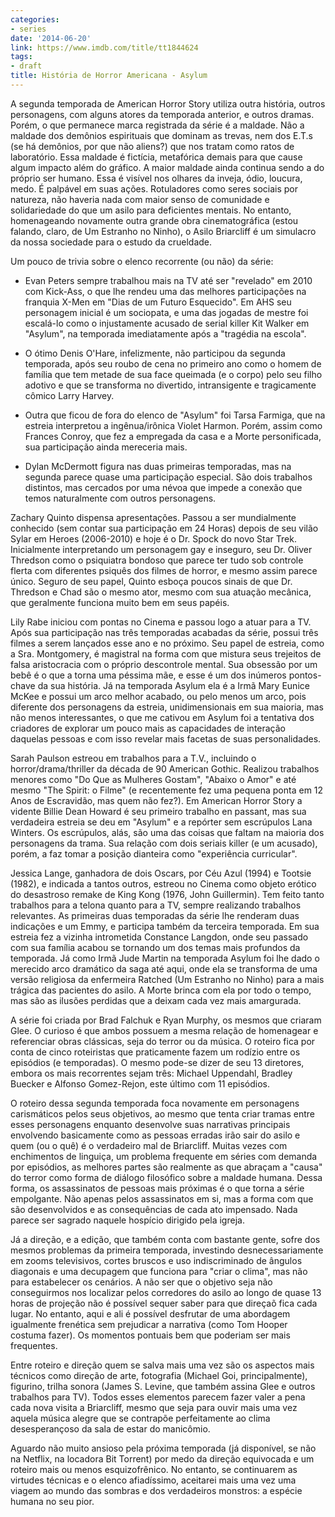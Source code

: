 ```yaml
---
categories:
- series
date: '2014-06-20'
link: https://www.imdb.com/title/tt1844624
tags:
- draft
title: História de Horror Americana - Asylum
---
```


A segunda temporada de American Horror Story utiliza outra história, outros personagens, com alguns atores da temporada anterior, e outros dramas. Porém, o que permanece marca registrada da série é a maldade. Não a maldade dos demônios espirituais que dominam as trevas, nem dos E.T.s (se há demônios, por que não aliens?) que nos tratam como ratos de laboratório. Essa maldade é fictícia, metafórica demais para que cause algum impacto além do gráfico. A maior maldade ainda continua sendo a do próprio ser humano. Essa é visível nos olhares da inveja, ódio, loucura, medo. É palpável em suas ações. Rotuladores como seres sociais por natureza, não haveria nada com maior senso de comunidade e solidariedade do que um asilo para deficientes mentais. No entanto, homenageando novamente outra grande obra cinematográfica (estou falando, claro, de Um Estranho no Ninho), o Asilo Briarcliff é um simulacro da nossa sociedade para o estudo da crueldade.

Um pouco de trivia sobre o elenco recorrente (ou não) da série:

 - Evan Peters sempre trabalhou mais na TV até ser "revelado" em 2010 com Kick-Ass, o que lhe rendeu uma das melhores participações na franquia X-Men em "Dias de um Futuro Esquecido". Em AHS seu personagem inicial é um sociopata, e uma das jogadas de mestre foi escalá-lo como o injustamente acusado de serial killer Kit Walker em "Asylum", na temporada imediatamente após a "tragédia na escola".

 - O ótimo Denis O'Hare, infelizmente, não participou da segunda temporada, após seu roubo de cena no primeiro ano como o homem de família que tem metade de sua face queimada (e o corpo) pelo seu filho adotivo e que se transforma no divertido, intransigente e tragicamente cômico Larry Harvey.

 - Outra que ficou de fora do elenco de "Asylum" foi Tarsa Farmiga, que na estreia interpretou a ingênua/irônica Violet Harmon. Porém, assim como Frances Conroy, que fez a empregada da casa e a Morte personificada, sua participação ainda mereceria mais.

 - Dylan McDermott figura nas duas primeiras temporadas, mas na segunda parece quase uma participação especial. São dois trabalhos distintos, mas cercados por uma névoa que impede a conexão que temos naturalmente com outros personagens.

Zachary Quinto dispensa apresentações. Passou a ser mundialmente conhecido (sem contar sua participação em 24 Horas) depois de seu vilão Sylar em Heroes (2006-2010) e hoje é o Dr. Spock do novo Star Trek. Inicialmente interpretando um personagem gay e inseguro, seu Dr. Oliver Thredson como o psiquiatra bondoso que parece ter tudo sob controle flerta com diferentes psiquês dos filmes de horror, e mesmo assim parece único. Seguro de seu papel, Quinto esboça poucos sinais de que Dr. Thredson e Chad são o mesmo ator, mesmo com sua atuação mecânica, que geralmente funciona muito bem em seus papéis.

Lily Rabe iniciou com pontas no Cinema e passou logo a atuar para a TV. Após sua participação nas três temporadas acabadas da série, possui três filmes a serem lançados esse ano e no próximo. Seu papel de estreia, como a Sra. Montgomery, é magistral na forma com que mistura seus trejeitos de falsa aristocracia com o próprio descontrole mental. Sua obsessão por um bebê é o que a torna uma péssima mãe, e esse é um dos inúmeros pontos-chave da sua história. Já na temporada Asylum ela é a Irmã Mary Eunice McKee e possui um arco melhor acabado, ou pelo menos um arco, pois diferente dos personagens da estreia, unidimensionais em sua maioria, mas não menos interessantes, o que me cativou em Asylum foi a tentativa dos criadores de explorar um pouco mais as capacidades de interação daquelas pessoas e com isso revelar mais facetas de suas personalidades.

Sarah Paulson estreou em trabalhos para a T.V., incluindo o horror/drama/thriller da década de 90 American Gothic. Realizou trabalhos menores como "Do Que as Mulheres Gostam", "Abaixo o Amor" e até mesmo "The Spirit: o Filme" (e recentemente fez uma pequena ponta em 12 Anos de Escravidão, mas quem não fez?). Em American Horror Story a vidente Billie Dean Howard é seu primeiro trabalho en passant, mas sua verdadeira estreia se deu em "Asylum" e a repórter sem escrúpulos Lana Winters. Os escrúpulos, alás, são uma das coisas que faltam na maioria dos personagens da trama. Sua relação com dois seriais killer (e um acusado), porém, a faz tomar a posição dianteira como "experiência curricular".

Jessica Lange, ganhadora de dois Oscars, por Céu Azul (1994) e Tootsie (1982), e indicada a tantos outros, estreou no Cinema como objeto erótico do desastroso remake de King Kong (1976, John Guillermin). Tem feito tanto trabalhos para a telona quanto para a TV, sempre realizando trabalhos relevantes. As primeiras duas temporadas da série lhe renderam duas indicações e um Emmy, e participa também da terceira temporada. Em sua estreia fez a vizinha intrometida Constance Langdon, onde seu passado com sua família acabou se tornando um dos temas mais profundos da temporada. Já como Irmã Jude Martin na temporada Asylum foi lhe dado o merecido arco dramático da saga até aqui, onde ela se transforma de uma versão religiosa da enfermeira Ratched (Um Estranho no Ninho) para a mais trágica das pacientes do asilo. A Morte brinca com ela por todo o tempo, mas são as ilusões perdidas que a deixam cada vez mais amargurada.

A série foi criada por Brad Falchuk e Ryan Murphy, os mesmos que criaram Glee. O curioso é que ambos possuem a mesma relação de homenagear e referenciar obras clássicas, seja do terror ou da música. O roteiro fica por conta de cinco roteiristas que praticamente fazem um rodízio entre os episódios (e temporadas). O mesmo pode-se dizer de seu 13 diretores, embora os mais recorrentes sejam três: Michael Uppendahl, Bradley Buecker e Alfonso Gomez-Rejon, este último com 11 episódios.

O roteiro dessa segunda temporada foca novamente em personagens carismáticos pelos seus objetivos, ao mesmo que tenta criar tramas entre esses personagens enquanto desenvolve suas narrativas principais envolvendo basicamente como as pessoas erradas irão sair do asilo e quem (ou o quê) é o verdadeiro mal de Briarcliff. Muitas vezes com enchimentos de linguiça, um problema frequente em séries com demanda por episódios, as melhores partes são realmente as que abraçam a "causa" do terror como forma de diálogo filosófico sobre a maldade humana. Dessa forma, os assassinatos de pessoas mais próximas é o que torna a série empolgante. Não apenas pelos assassinatos em si, mas a forma com que são desenvolvidos e as consequências de cada ato impensado. Nada parece ser sagrado naquele hospício dirigido pela igreja.

Já a direção, e a edição, que também conta com bastante gente, sofre dos mesmos problemas da primeira temporada, investindo desnecessariamente em zooms televisivos, cortes bruscos e uso indiscriminado de ângulos diagonais e uma decupagem que funciona para "criar o clima", mas não para estabelecer os cenários. A não ser que o objetivo seja não conseguirmos nos localizar pelos corredores do asilo ao longo de quase 13 horas de projeção não é possível sequer saber para que direçaõ fica cada lugar. No entanto, aqui e ali é possível desfrutar de uma abordagem igualmente frenética sem prejudicar a narrativa (como Tom Hooper costuma fazer). Os momentos pontuais bem que poderiam ser mais frequentes.

Entre roteiro e direção quem se salva mais uma vez são os aspectos mais técnicos como direção de arte, fotografia (Michael Goi, principalmente), figurino, trilha sonora (James S. Levine, que também assina Glee e outros trabalhos para TV). Todos esses elementos parecem fazer valer a pena cada nova visita a Briarcliff, mesmo que seja para ouvir mais uma vez aquela música alegre que se contrapõe perfeitamente ao clima desesperançoso da sala de estar do manicômio.

Aguardo não muito ansioso pela próxima temporada (já disponível, se não na Netflix, na locadora Bit Torrent) por medo da direção equivocada e um roteiro mais ou menos esquizofrênico. No entanto, se continuarem as virtudes técnicas e o elenco afiadíssimo, aceitarei mais uma vez uma viagem ao mundo das sombras e dos verdadeiros monstros: a espécie humana no seu pior.
